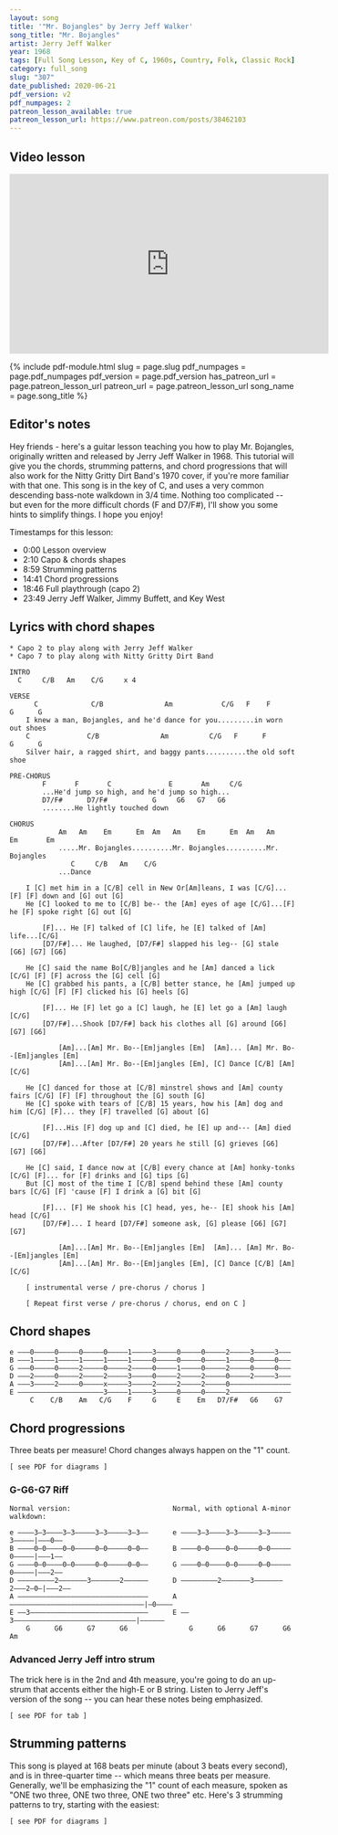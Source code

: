 ```yaml
---
layout: song
title: '"Mr. Bojangles" by Jerry Jeff Walker'
song_title: "Mr. Bojangles"
artist: Jerry Jeff Walker
year: 1968
tags: [Full Song Lesson, Key of C, 1960s, Country, Folk, Classic Rock]
category: full_song
slug: "307"
date_published: 2020-06-21
pdf_version: v2
pdf_numpages: 2
patreon_lesson_available: true
patreon_lesson_url: https://www.patreon.com/posts/38462103
---
```




## Video lesson

<!-- Coming soon... -->

<iframe width="560" height="315" src="https://www.youtube.com/embed/U9_R2HH7XyQ" frameborder="0" allow="accelerometer; autoplay; encrypted-media; gyroscope; picture-in-picture" allowfullscreen></iframe>

{% include pdf-module.html
     slug = page.slug
     pdf_numpages = page.pdf_numpages
     pdf_version = page.pdf_version
     has_patreon_url = page.patreon_lesson_url
     patreon_url = page.patreon_lesson_url
     song_name = page.song_title %}

## Editor's notes

Hey friends - here's a guitar lesson teaching you how to play Mr. Bojangles, originally written and released by Jerry Jeff Walker in 1968. This tutorial will give you the chords, strumming patterns, and chord progressions that will also work for the Nitty Gritty Dirt Band's 1970 cover, if you're more familiar with that one. This song is in the key of C, and uses a very common descending bass-note walkdown in 3/4 time. Nothing too complicated -- but even for the more difficult chords (F and D7/F#), I'll show you some hints to simplify things. I hope you enjoy!

Timestamps for this lesson:

- 0:00 Lesson overview
- 2:10 Capo & chords shapes
- 8:59 Strumming patterns
- 14:41 Chord progressions
- 18:46 Full playthrough (capo 2)
- 23:49 Jerry Jeff Walker, Jimmy Buffett, and Key West

## Lyrics with chord shapes

    * Capo 2 to play along with Jerry Jeff Walker
    * Capo 7 to play along with Nitty Gritty Dirt Band

    INTRO
      C     C/B   Am    C/G     x 4

    VERSE
          C             C/B               Am            C/G   F    F        G      G
        I knew a man, Bojangles, and he'd dance for you.........in worn out shoes
        C              C/B               Am          C/G   F      F        G      G
        Silver hair, a ragged shirt, and baggy pants..........the old soft shoe

    PRE-CHORUS
            F       F       C              E       Am     C/G
            ...He'd jump so high, and he'd jump so high...
            D7/F#      D7/F#           G     G6   G7   G6
            ........He lightly touched down
          
    CHORUS
                Am   Am    Em      Em  Am   Am    Em      Em  Am   Am    Em       Em
                .....Mr. Bojangles..........Mr. Bojangles..........Mr. Bojangles
                   C     C/B   Am    C/G
                ...Dance

        I [C] met him in a [C/B] cell in New Or[Am]leans, I was [C/G]...[F] [F] down and [G] out [G]
        He [C] looked to me to [C/B] be-- the [Am] eyes of age [C/G]...[F] he [F] spoke right [G] out [G]

            [F]... He [F] talked of [C] life, he [E] talked of [Am] life...[C/G]
            [D7/F#]... He laughed, [D7/F#] slapped his leg-- [G] stale [G6] [G7] [G6]

        He [C] said the name Bo[C/B]jangles and he [Am] danced a lick [C/G] [F] [F] across the [G] cell [G]
        He [C] grabbed his pants, a [C/B] better stance, he [Am] jumped up high [C/G] [F] [F] clicked his [G] heels [G]
            
            [F]... He [F] let go a [C] laugh, he [E] let go a [Am] laugh [C/G]
            [D7/F#]...Shook [D7/F#] back his clothes all [G] around [G6] [G7] [G6]

                [Am]...[Am] Mr. Bo--[Em]jangles [Em]  [Am]... [Am] Mr. Bo--[Em]jangles [Em]
                [Am]...[Am] Mr. Bo--[Em]jangles [Em], [C] Dance [C/B] [Am] [C/G]

        He [C] danced for those at [C/B] minstrel shows and [Am] county fairs [C/G] [F] [F] throughout the [G] south [G]
        He [C] spoke with tears of [C/B] 15 years, how his [Am] dog and him [C/G] [F]... they [F] travelled [G] about [G]

            [F]...His [F] dog up and [C] died, he [E] up and--- [Am] died [C/G]
            [D7/F#]...After [D7/F#] 20 years he still [G] grieves [G6] [G7] [G6]

        He [C] said, I dance now at [C/B] every chance at [Am] honky-tonks [C/G] [F]... for [F] drinks and [G] tips [G]
        But [C] most of the time I [C/B] spend behind these [Am] county bars [C/G] [F] 'cause [F] I drink a [G] bit [G]

            [F]... [F] He shook his [C] head, yes, he-- [E] shook his [Am] head [C/G]
            [D7/F#]... I heard [D7/F#] someone ask, [G] please [G6] [G7] [G7]

                [Am]...[Am] Mr. Bo--[Em]jangles [Em]  [Am]... [Am] Mr. Bo--[Em]jangles [Em]
                [Am]...[Am] Mr. Bo--[Em]jangles [Em], [C] Dance [C/B] [Am] [C/G]

        [ instrumental verse / pre-chorus / chorus ]

        [ Repeat first verse / pre-chorus / chorus, end on C ]

## Chord shapes

    e –––0–––––0–––––0–––––0–––––1–––––3–––––0–––––0–––––2–––––3–––––3–––
    B –––1–––––1–––––1–––––1–––––1–––––0–––––0–––––0–––––1–––––0–––––0–––
    G –––0–––––0–––––2–––––0–––––2–––––0–––––1–––––0–––––2–––––0–––––0–––
    D –––2–––––0–––––2–––––2–––––3–––––0–––––2–––––2–––––0–––––2–––––3–––
    A –––3–––––2–––––0–––––x–––––3–––––2–––––2–––––2–––––0–––––––––––––––
    E –––––––––––––––––––––3–––––1–––––3–––––0–––––0–––––2–––––––––––––––
         C    C/B    Am   C/G    F     G     E    Em   D7/F#   G6    G7

## Chord progressions

Three beats per measure! Chord changes always happen on the "1" count.

    [ see PDF for diagrams ]

### G-G6-G7 Riff

    Normal version:                         Normal, with optional A-minor walkdown:

    e ––––3–3––––3–3–––––3–3–––––3–3––      e ––––3–3––––3–3–––––3–3–––––3–––––|–––0––
    B ––––0–0––––0–0–––––0–0–––––0–0––      B ––––0–0––––0–0–––––0–0–––––0–––––|–––1––
    G ––––0–0––––0–0–––––0–0–––––0–0––      G ––––0–0––––0–0–––––0–0–––––0–––––|–––2––
    D –––––––––2–––––––3–––––––2––––––      D –––––––––2–––––––3–––––––2–––2–0–|–––2––
    A ––––––––––––––––––––––––––––––––      A –––––––––––––––––––––––––––––––––|–0––––
    E ––3–––––––––––––––––––––––––––––      E ––3––––––––––––––––––––––––––––––|––––––
        G      G6      G7      G6               G      G6      G7      G6        Am

### Advanced Jerry Jeff intro strum

The trick here is in the 2nd and 4th measure, you're going to do an up-strum that accents either the high-E or B string. Listen to Jerry Jeff's version of the song -- you can hear these notes being emphasized.

    [ see PDF for tab ]

## Strumming patterns

This song is played at 168 beats per minute (about 3 beats every second), and is in three-quarter time -- which means three beats per measure. Generally, we'll be emphasizing the "1" count of each measure, spoken as "ONE two three, ONE two three, ONE two three" etc. Here's 3 strumming patterns to try, starting with the easiest:

    [ see PDF for diagrams ]
    

